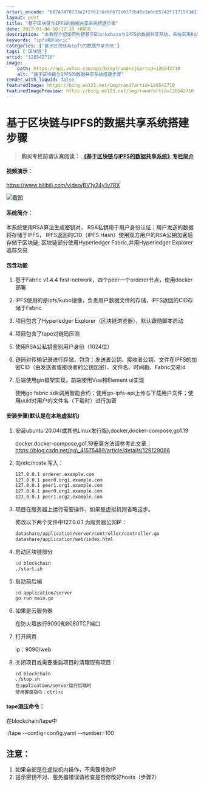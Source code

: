 ```yaml
---
arturl_encode: "68747470733a2f2f62:6c6f672e6373646e2e6e65742f71715f34313537353438392f:61727469636c652f64657461696c732f313238353432373130"
layout: post
title: "基于区块链与IPFS的数据共享系统搭建步骤"
date: 2023-01-04 10:17:10 +0800
description: "本教程介绍如何构建基于Blockchain与IPFS的数据共享系统。系统采用RSA算法进行身份验证，"
keywords: "ipfs和fabric"
categories: ['基于区块链与Ipfs的数据共享系统']
tags: ['区块链']
artid: "128542710"
image:
    path: https://api.vvhan.com/api/bing?rand=sj&artid=128542710
    alt: "基于区块链与IPFS的数据共享系统搭建步骤"
render_with_liquid: false
featuredImage: https://bing.ee123.net/img/rand?artid=128542710
featuredImagePreview: https://bing.ee123.net/img/rand?artid=128542710
---
```


# 基于区块链与IPFS的数据共享系统搭建步骤

> **购买专栏前请认真阅读：
> [《基于区块链与IPFS的数据共享系统》专栏简介](https://blog.csdn.net/qq_41575489/article/details/130547763)**

#### 视频演示：

<https://www.bilibili.com/video/BV1y24y1v7RX>
  
![截图](https://i-blog.csdnimg.cn/blog_migrate/2d77413d5bffccfb957ccac91dc36abe.png)

#### 系统简介：

本系统使用RSA算法生成密钥对， RSA私钥用于用户身份认证；用户发送的数据将存储于IPFS， IPFS返回的CID（IPFS Hash）使用双方用户的RSA公钥加密后存储于区块链; 区块链部分使用Hyperledger Fabric,并用Hyperledger Explorer追踪交易

#### 包含功能

1. 基于Fabric v1.4.4 first-network，四个peer一个orderer节点，使用docker部署
2. IPFS使用的是ipfs/kubo镜像，负责用户数据文件的存储，IPFS返回的CID存储于Fabric
3. 项目包含了Hyperledger Explorer（区块链浏览器），默认跟随脚本启动
4. 项目包含了tape对链码压测
5. 使用RSA公私钥鉴别用户身份（1024位）
6. 链码对传输记录进行存储，包含：发送者公钥、接收者公钥、文件在IPFS的加密CID（由发送者或接收者的公钥加密）、文件名、时间戳、Fabric交易id
7. 后端使用gin框架实现，前端使用Vue和Element ui实现
     
   使用go fabric sdk调用智能合约；使用go-ipfs-api上传与下载用户文件；使用uuid对用户的文件名（下载时）进行加密

#### 安装步骤(默认是在本地虚拟机)

1. 安装ubuntu 20.04(或其他Linux发行版),docker,docker-compose,go1.19
     
   docker,docker-compose,go1.19安装方法请参考此文章：https://blog.csdn.net/qq\_41575489/article/details/129129086
2. 向/etc/hosts 写入：

   ```bash
   127.0.0.1 orderer.example.com
   127.0.0.1 peer0.org1.example.com
   127.0.0.1 peer1.org1.example.com
   127.0.0.1 peer0.org2.example.com
   127.0.0.1 peer1.org2.example.com

   ```
3. 项目在服务器上运行需要操作，如果是虚拟机则省略这步。
     
   修改以下两个文件中127.0.0.1 为服务器公网IP：

   ```bash
   datashare/application/server/controller/controller.go
   datashare/application/web/index.html

   ```
4. 启动区块链部分

   ```bash
   cd blockchain
   ./start.sh

   ```
5. 启动前后端

   ```bash
   cd application/server
   go run main.go

   ```
6. 如果是云服务器
     
   在防火墙放行9090和8080TCP端口
7. 打开网页
     
   ip：9090/web
8. 关闭项目或需要重启项目时清理现有项目：

   ```
   cd blockchain
   ./stop.sh
   在application/server运行后端时
   使用键盘指令：ctrl+c

   ```

#### tape测压命令：

在blockchain/tape中

./tape --config=config.yaml --number=100

## 注意：

1. 如果全部是在虚拟机内操作，不需要修改IP
2. 提示密钥不对、服务器错误请检查是否修改好hosts（步骤2）